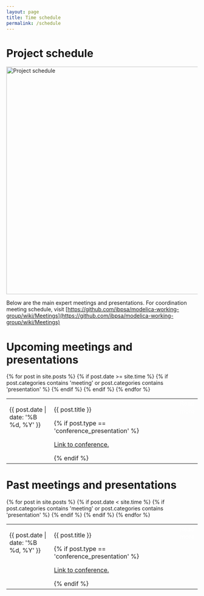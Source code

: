 ```yaml
---
layout: page
title: Time schedule
permalink: /schedule
---
```


# Project schedule

<img src="{{ site.url }}/assets/img/project_schedule.png" alt="Project schedule"
width="600px">

Below are the main expert meetings and presentations.
For coordination meeting schedule, visit
[https://github.com/ibpsa/modelica-working-group/wiki/Meetings](https://github.com/ibpsa/modelica-working-group/wiki/Meetings)


# Upcoming meetings and presentations

<table>
  {% for post in site.posts %}
  {% if post.date >= site.time %}
  {% if post.categories contains 'meeting' or post.categories contains 'presentation' %}
  <tr valign="top">
  <td width="150pt">
  <p>{{ post.date | date: '%B %d, %Y' }}</p>
  </td>
  <td width="500pt">
  <p>
  {{ post.title }}
  </p>
  {% if post.type == 'conference_presentation' %}
  <p>
  <a href="{{ post.link }}">Link to conference.</a>
  </p>
  {% endif %}
  </td>
    <td>
    <a class="btn btn-primary btn"
                style="color:white;text-decoration:none"
                href="{{ site.baseurl }}{{ post.url }}">
                Read more</a>
    </td>
    </tr>
  {% endif %}
  {% endif %}
  {% endfor %}
</table>

# Past meetings and presentations

<table>
  {% for post in site.posts %}
  {% if post.date < site.time %}
    {% if post.categories contains 'meeting' or post.categories contains 'presentation' %}
    <tr valign="top">
    <td width="150pt">
    <p>{{ post.date | date: '%B %d, %Y' }}</p>
    </td>
    <td width="500pt">
    <p>
    {{ post.title }}
    </p>
    {% if post.type == 'conference_presentation' %}
    <p>
    <a href="{{ post.link }}">Link to conference.</a>
    </p>
    {% endif %}
    </td>
      <td>
      <a class="btn btn-primary btn"
                style="color:white;text-decoration:none"
                href="{{ site.baseurl }}{{ post.url }}">
                Read more</a>
    </td>
    </tr>
  {% endif %}
  {% endif %}
  {% endfor %}
</table>

